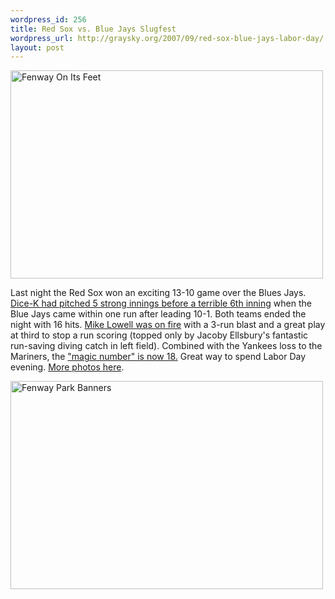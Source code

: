 ```yaml
--- 
wordpress_id: 256
title: Red Sox vs. Blue Jays Slugfest
wordpress_url: http://graysky.org/2007/09/red-sox-blue-jays-labor-day/
layout: post
---
```

<div class="flickr-frame"><a href="http://www.flickr.com/photos/downtree/1317651533/" title="Fenway On Its Feet"><img src="http://farm2.static.flickr.com/1162/1317651533_4671f3edca.jpg" class="flickr-photo" width="500" height="333" alt="Fenway On Its Feet"/></a>
</div>

Last night the Red Sox won an exciting 13-10 game over the Blues Jays. <a href="http://www.boston.com/sports/baseball/redsox/articles/2007/09/04/pitching_takes_a_holiday_in_win/">Dice-K had pitched 5 strong innings before a terrible 6th inning</a> when the Blue Jays came within one run after leading 10-1. Both teams ended the night with 16 hits. <a href="http://www.boston.com/sports/baseball/redsox/articles/2007/09/04/lowell_on_major_roll/">Mike Lowell was on fire</a> with a 3-run blast and a great play at third to stop a run scoring (topped only by Jacoby Ellsbury's fantastic run-saving diving catch in left field). Combined with the Yankees loss to the Mariners, the <a href="http://pudge.net/magic/">"magic number" is now 18.</a> Great way to spend Labor Day evening. <a href="http://www.flickr.com/photos/downtree/sets/72157601846419420/">More photos here</a>.

<div class="flickr-frame">
<a href="http://www.flickr.com/photos/downtree/1318412496/" title="Fenway Park Banners">
<img src="http://farm2.static.flickr.com/1162/1318412496_5f8869ff5f.jpg" class="flickr-photo" width="500" height="333" alt="Fenway Park Banners"/></a>
</div>
